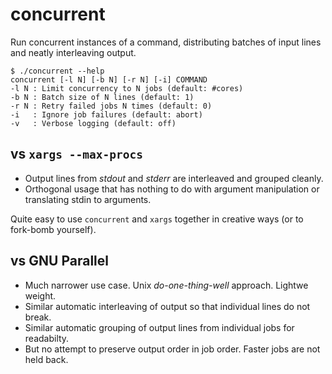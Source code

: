 # concurrent

Run concurrent instances of a command, distributing batches of input lines and neatly interleaving output.

```
$ ./concurrent --help
concurrent [-l N] [-b N] [-r N] [-i] COMMAND
-l N : Limit concurrency to N jobs (default: #cores)
-b N : Batch size of N lines (default: 1)
-r N : Retry failed jobs N times (default: 0)
-i   : Ignore job failures (default: abort)
-v   : Verbose logging (default: off)
```

## vs `xargs --max-procs`

* Output lines from *stdout* and *stderr* are interleaved and grouped cleanly.
* Orthogonal usage that has nothing to do with argument manipulation or translating stdin to arguments.

Quite easy to use `concurrent` and `xargs` together in creative ways (or to fork-bomb yourself).

## vs GNU Parallel

* Much narrower use case. Unix *do-one-thing-well* approach. Lightwe weight.
* Similar automatic interleaving of output so that individual lines do not break.
* Similar automatic grouping of output lines from individual jobs for readabilty.
* But no attempt to preserve output order in job order. Faster jobs are not held back.
